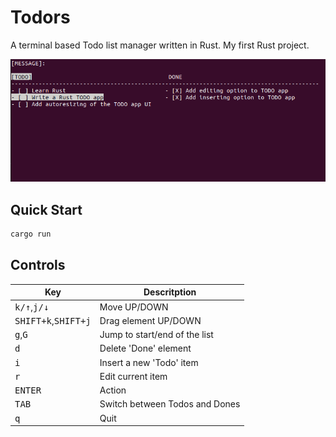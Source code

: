 # Todors

A terminal based Todo list manager written in Rust. My first Rust project.

![img](demo.png)

## Quick Start

```bash
cargo run
```

## Controls

| Key                                                 | Descritption                   |
|-----------------------------------------------------|--------------------------------|
| <kbd>k/↑</kbd>,<kbd>j/↓</kbd>                       | Move UP/DOWN                   |
| <kbd>SHIFT+k</kbd>,<kbd>SHIFT+j</kbd>               | Drag element UP/DOWN           |
| <kbd>g</kbd>,<kbd>G</kbd>                           | Jump to start/end of the list  |
| <kbd>d</kbd>                                        | Delete 'Done' element          |
| <kbd>i</kbd>                                        | Insert a new 'Todo' item       |
| <kbd>r</kbd>                                        | Edit current item       |
| <kbd>ENTER</kbd>                                    | Action                         |
| <kbd>TAB</kbd>                                      | Switch between Todos and Dones |
| <kbd>q</kbd>                                        | Quit                           |
